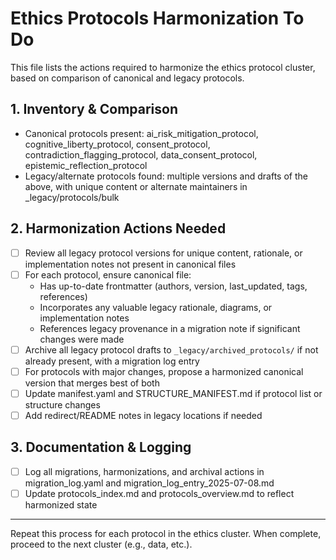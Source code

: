 # Ethics Protocols Harmonization To Do

This file lists the actions required to harmonize the ethics protocol cluster, based on comparison of canonical and legacy protocols.

## 1. Inventory & Comparison
- Canonical protocols present: ai_risk_mitigation_protocol, cognitive_liberty_protocol, consent_protocol, contradiction_flagging_protocol, data_consent_protocol, epistemic_reflection_protocol
- Legacy/alternate protocols found: multiple versions and drafts of the above, with unique content or alternate maintainers in _legacy/protocols/bulk

## 2. Harmonization Actions Needed
- [ ] Review all legacy protocol versions for unique content, rationale, or implementation notes not present in canonical files
- [ ] For each protocol, ensure canonical file:
    - Has up-to-date frontmatter (authors, version, last_updated, tags, references)
    - Incorporates any valuable legacy rationale, diagrams, or implementation notes
    - References legacy provenance in a migration note if significant changes were made
- [ ] Archive all legacy protocol drafts to `_legacy/archived_protocols/` if not already present, with a migration log entry
- [ ] For protocols with major changes, propose a harmonized canonical version that merges best of both
- [ ] Update manifest.yaml and STRUCTURE_MANIFEST.md if protocol list or structure changes
- [ ] Add redirect/README notes in legacy locations if needed

## 3. Documentation & Logging
- [ ] Log all migrations, harmonizations, and archival actions in migration_log.yaml and migration_log_entry_2025-07-08.md
- [ ] Update protocols_index.md and protocols_overview.md to reflect harmonized state

---

Repeat this process for each protocol in the ethics cluster. When complete, proceed to the next cluster (e.g., data, etc.).
